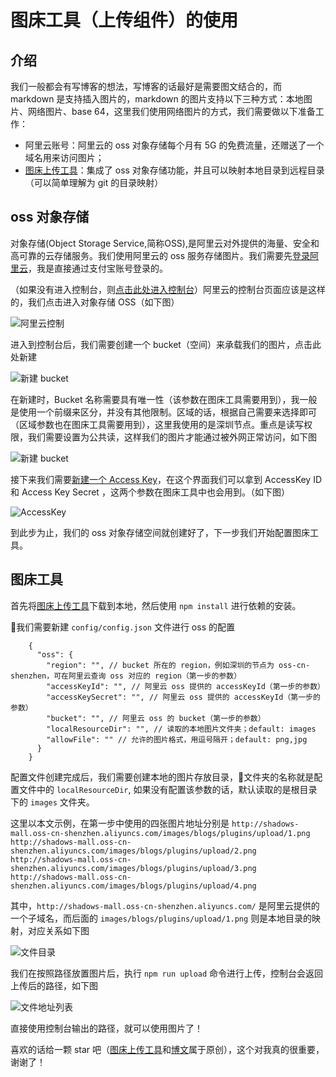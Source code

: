 # 图床工具（上传组件）的使用

## 介绍
我们一般都会有写博客的想法，写博客的话最好是需要图文结合的，而 markdown 是支持插入图片的，markdown 的图片支持以下三种方式：本地图片、网络图片、base 64，这里我们使用网络图片的方式，我们需要做以下准备工作：
  - 阿里云账号：阿里云的 oss 对象存储每个月有 5G 的免费流量，还赠送了一个域名用来访问图片；
  - [图床上传工具](https://github.com/a1029563229/plugins)：集成了 oss 对象存储功能，并且可以映射本地目录到远程目录（可以简单理解为 git 的目录映射）

## oss 对象存储
对象存储(Object Storage Service,简称OSS),是阿里云对外提供的海量、安全和高可靠的云存储服务。我们使用阿里云的 oss 服务存储图片。我们需要先[登录阿里云](https://account.aliyun.com/login/login.htm?oauth_callback=https%3A%2F%2Fhomenew.console.aliyun.com%2F)，我是直接通过支付宝账号登录的。

（如果没有进入控制台，则[点击此处进入控制台](https://homenew.console.aliyun.com/)）阿里云的控制台页面应该是这样的，我们点击进入对象存储 OSS（如下图）

![阿里云控制](http://shadows-mall.oss-cn-shenzhen.aliyuncs.com/images/blogs/plugins/upload/1.png)

进入到控制台后，我们需要创建一个 bucket（空间）来承载我们的图片，点击此处新建

![新建 bucket](http://shadows-mall.oss-cn-shenzhen.aliyuncs.com/images/blogs/plugins/upload/2.png)

在新建时，Bucket 名称需要具有唯一性（该参数在图床工具需要用到），我一般是使用一个前缀来区分，并没有其他限制。区域的话，根据自己需要来选择即可（区域参数也在图床工具需要用到），这里我使用的是深圳节点。重点是读写权限，我们需要设置为公共读，这样我们的图片才能通过被外网正常访问，如下图

![新建 bucket](http://shadows-mall.oss-cn-shenzhen.aliyuncs.com/images/blogs/plugins/upload/3.png)

接下来我们需要[新建一个 Access Key](https://usercenter.console.aliyun.com/#/manage/ak)，在这个界面我们可以拿到 AccessKey ID 和 Access Key Secret	，这两个参数在图床工具中也会用到。（如下图）

![AccessKey](http://shadows-mall.oss-cn-shenzhen.aliyuncs.com/images/blogs/plugins/upload/4.png)

到此步为止，我们的 oss 对象存储空间就创建好了，下一步我们开始配置图床工具。

## 图床工具
首先将[图床上传工具](https://github.com/a1029563229/plugins)下载到本地，然后使用 `npm install` 进行依赖的安装。

我们需要新建 `config/config.json` 文件进行 oss 的配置
```es6
    {
      "oss": {
        "region": "", // bucket 所在的 region，例如深圳的节点为 oss-cn-shenzhen，可在阿里云查询 oss 对应的 region（第一步的参数）
        "accessKeyId": "", // 阿里云 oss 提供的 accessKeyId（第一步的参数）
        "accessKeySecret": "", // 阿里云 oss 提供的 accessKeyId（第一步的参数）
        "bucket": "", // 阿里云 oss 的 bucket（第一步的参数）
        "localResourceDir": "", // 读取的本地图片文件夹；default: images
        "allowFile": "" // 允许的图片格式，用逗号隔开；default: png,jpg
      }
    }
```
配置文件创建完成后，我们需要创建本地的图片存放目录，文件夹的名称就是配置文件中的 `localResourceDir`, 如果没有配置该参数的话，默认读取的是根目录下的 `images` 文件夹。

这里以本文示例，在第一步中使用的四张图片地址分别是
`http://shadows-mall.oss-cn-shenzhen.aliyuncs.com/images/blogs/plugins/upload/1.png`
`http://shadows-mall.oss-cn-shenzhen.aliyuncs.com/images/blogs/plugins/upload/2.png`
`http://shadows-mall.oss-cn-shenzhen.aliyuncs.com/images/blogs/plugins/upload/3.png`
`http://shadows-mall.oss-cn-shenzhen.aliyuncs.com/images/blogs/plugins/upload/4.png`

其中，`http://shadows-mall.oss-cn-shenzhen.aliyuncs.com/` 是阿里云提供的一个子域名，而后面的 `images/blogs/plugins/upload/1.png` 则是本地目录的映射，对应关系如下图

![文件目录](http://shadows-mall.oss-cn-shenzhen.aliyuncs.com/images/blogs/plugins/upload/5.png)

我们在按照路径放置图片后，执行 `npm run upload` 命令进行上传，控制台会返回上传后的路径，如下图

![文件地址列表](http://shadows-mall.oss-cn-shenzhen.aliyuncs.com/images/blogs/plugins/upload/6.png)

直接使用控制台输出的路径，就可以使用图片了！

喜欢的话给一颗 star 吧（[图床上传工具](https://github.com/a1029563229/plugins)和[博文](https://github.com/a1029563229/Blogs/tree/master/Plugins/Upload)属于原创），这个对我真的很重要，谢谢了！
